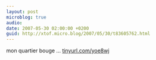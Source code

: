 ```yaml
---
layout: post
microblog: true
audio: 
date: 2007-05-30 02:00:00 +0200
guid: http://xtof.micro.blog/2007/05/30/t83605762.html
---
```

mon quartier bouge ... [tinyurl.com/yoe8wj](http://tinyurl.com/yoe8wj)
